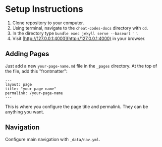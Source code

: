 # Setup Instructions

1. Clone repository to your computer.
2. Using terminal, navigate to the `cheat-codes-docs` directory with `cd`.
3. In the directory type `bundle exec jekyll serve --baseurl ''`.
4. Visit [http://127.0.0.1:4000](http://127.0.0.1:4000) in your browser.

## Adding Pages

Just add a new `your-page-name.md` file in the `_pages` directory. At the top of the file, add this "frontmatter":

```
---
layout: page
title: "your page name"
permalink: /your-page-name
---
```

This is where you configure the page title and permalink. They can be anything you want.

## Navigation

Configure main navigation with `_data/nav.yml`.